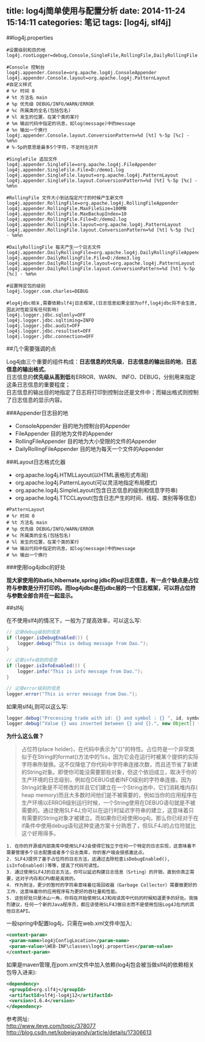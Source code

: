 title: log4j简单使用与配置分析
date: 2014-11-24 15:14:11
categories: 笔记
tags: [log4j, slf4j]
---

##log4j.properties  

<!--more-->
```properties
#设置级别和目的地
log4j.rootLogger=debug,Console,SingleFile,RollingFile,DailyRollingFile

#Console 控制台
log4j.appender.Console=org.apache.log4j.ConsoleAppender
log4j.appender.Console.layout=org.apache.log4j.PatternLayout
#自定义样式  
# %r 时间 0  
# %t 方法名 main  
# %p 优先级 DEBUG/INFO/WARN/ERROR  
# %c 所属类的全名(包括包名)  
# %l 发生的位置，在某个类的某行  
# %m 输出代码中指定的讯息，如log(message)中的message  
# %n 输出一个换行  
log4j.appender.Console.layout.ConversionPattern=%d [%t] %-5p [%c] - %m%n
# %-5p的意思是最多5个字符，不足时左对齐

#SingleFile 追加文件
log4j.appender.SingleFile=org.apache.log4j.FileAppender
log4j.appender.SingleFile.File=D:/demo1.log
log4j.appender.SingleFile.layout=org.apache.log4j.PatternLayout
log4j.appender.SingleFile.layout.ConversionPattern=%d [%t] %-5p [%c] - %m%n

#RollingFile 文件大小到达指定尺寸的时候产生新文件
log4j.appender.RollingFile=org.apache.log4j.RollingFileAppender
log4j.appender.RollingFile.MaxFileSize=100MB
log4j.appender.RollingFile.MaxBackupIndex=10
log4j.appender.RollingFile.File=D:/demo2.log
log4j.appender.RollingFile.layout=org.apache.log4j.PatternLayout
log4j.appender.RollingFile.layout.ConversionPattern=%d [%t] %-5p [%c] - %m%n

#DailyRollingFile 每天产生一个日志文件
log4j.appender.DailyRollingFile=org.apache.log4j.DailyRollingFileAppender
log4j.appender.DailyRollingFile.File=D:/demo3.log
log4j.appender.DailyRollingFile.layout=org.apache.log4j.PatternLayout
log4j.appender.DailyRollingFile.layout.ConversionPattern=%d [%t] %-5p [%c] - %m%n

#设置特定包的级别
log4j.logger.com.charles=DEBUG

#log4jdbc相关,需要依赖slf4j日志框架,(日志信息如果全部为off,log4jdbc将不会生效,因此对性能没有任何影响)
log4j.logger.jdbc.sqlonly=OFF  
log4j.logger.jdbc.sqltiming=INFO  
log4j.logger.jdbc.audit=OFF  
log4j.logger.jdbc.resultset=OFF  
log4j.logger.jdbc.connection=OFF  
```

##几个需要强调的点

Log4j由三个重要的组件构成：**日志信息的优先级**，**日志信息的输出目的地**，**日志信息的输出格式**。  
日志信息的**优先级从高到低**有ERROR、WARN、 INFO、DEBUG，分别用来指定这条日志信息的重要程度；  
日志信息的输出目的地指定了日志将打印到控制台还是文件中；而输出格式则控制了日志信息的显示内容。  

###Appender日志目的地  

* ConsoleAppender 目的地为控制台的Appender
* FileAppender 目的地为文件的Appender 
* RollingFileAppender 目的地为大小受限的文件的Appender 
* DailyRollingFileAppender 目的地为每天一个文件的Appender 

###Layout日志格式化器

* org.apache.log4j.HTMLLayout(以HTML表格形式布局)
* org.apache.log4j.PatternLayout(可以灵活地指定布局模式)
* org.apache.log4j.SimpleLayout(包含日志信息的级别和信息字符串)
* org.apache.log4j.TTCCLayout(包含日志产生的时间、线程、类别等等信息)


```properties
#PatternLayout  
# %r 时间 0  
# %t 方法名 main  
# %p 优先级 DEBUG/INFO/WARN/ERROR  
# %c 所属类的全名(包括包名)  
# %l 发生的位置，在某个类的某行  
# %m 输出代码中指定的讯息，如log(message)中的message  
# %n 输出一个换行  
```

###使用log4jdbc的好处  

**现大家使用的ibatis,hibernate,spring jdbc的sql日志信息，有一点个缺点是占位符与参数是分开打印的。而log4jdbc是在jdbc层的一个日志框架，可以将占位符与参数全部合并在一起显示。**    

##slf4j  

在不使用slf4j的情况下，一般为了提高效率，可以这么写:  

```java
// 记录debug级别的信息
if (logger.isDebugEnabled()) {
	logger.debug("This is debug message from Dao.");
}

// 记录info级别的信息
if (logger.isInfoEnabled()) {
	logger.info("This is info message from Dao.");
}

// 记录error级别的信息
logger.error("This is error message from Dao.");
```

如果用slf4j,则可以这么写:  

```java
logger.debug("Processing trade with id: {} and symbol : {} ", id, symbol);
logger.debug("Value {} was inserted between {} and {}.", new Object[] {newVal, below, above});//多个参数
```

**为什么这么做？**  

> 占位符(place holder)，在代码中表示为"{}"的特性。占位符是一个非常类似于在String的format()方法中的%s，因为它会在运行时被某个提供的实际字符串所替换。这不仅降低了你代码中字符串连接次数，而且还节省了新建的String对象。即使你可能没需要那些对象，但这个依旧成立，取决于你的生产环境的日志级别，例如在DEBUG或者INFO级别的字符串连接。因为String对象是不可修改的并且它们建立在一个String池中，它们消耗堆内存( heap memory)而且大多数时间他们是不被需要的，例如当你的应用程序在生产环境以ERROR级别运行时候，一个String使用在DEBUG语句就是不被需要的。通过使用SLF4J,你可以在运行时延迟字符串的建立，这意味着只有需要的String对象才被建立。而如果你已经使用log4j，那么你已经对于在if条件中使用debug语句这种变通方案十分熟悉了，但SLF4J的占位符就比这个好用得多。  

```
1. 在你的开源或内部类库中使用SLF4J会使得它独立于任何一个特定的日志实现，这意味着不需要管理多个日志配置或者多个日志类库，你的客户端会很感激这点。
2. SLF4J提供了基于占位符的日志方法，这通过去除检查isDebugEnabled(), isInfoEnabled()等等，提高了代码可读性。
3. 通过使用SLF4J的日志方法，你可以延迟构建日志信息（Srting）的开销，直到你真正需要，这对于内存和CPU都是高效的。
4. 作为附注，更少的暂时的字符串意味着垃圾回收器（Garbage Collector）需要做更好的工作，这意味着你的应用程序有为更好的吞吐量和性能。
5. 这些好处只是冰山一角，你将在开始使用SL4J和阅读其中代码的时候知道更多的好处。我强烈建议，任何一个新的Java程序员，都应该使用SLF4J做日志而不是使用包括Log4J在内的其他日志API。
```

一般spring中配置log4j，只需在web.xml文件中加入:

```xml
<context-param>
 <param-name>log4jConfigLocation</param-name>
 <param-value>\WEB-INF\classes\log4j.properties</param-value>
</context-param>
```

如果是maven管理,在pom.xml文件中加入依赖(log4j包会被当做slf4j的依赖相关包导入进来):

```xml
<dependency>
 <groupId>org.slf4j</groupId>
 <artifactId>slf4j-log4j12</artifactId>
 <version>1.6.4</version>
</dependency>
```


参考网址:   
<http://www.iteye.com/topic/378077>  
<http://blog.csdn.net/kobejayandy/article/details/17306613>